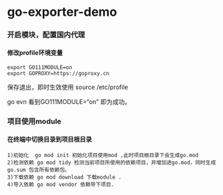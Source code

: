 # go-exporter-demo

### 开启模块，配置国内代理
#### 修改profile环境变量
```
export GO111MODULE=on
export GOPROXY=https://goproxy.cn
```
保存退出，即时生效使用 source /etc/profile 

go evn 看到GO111MODULE=“on” 即为成功。

### 项目使用module 
#### 在终端中切换目录到项目根目录
```
1)初始化  go mod init 初始化项目使用mod ,此时项目根目录下会生成go.mod
2)检测依赖 go mod tidy 检测当前项目所使用的依赖项目，并增加进go.mod，同时生成go.sum 包含所有依赖包。
3)下载依赖 go mod download 下载module .
4)导入依赖 go mod vendor 依赖导下项目.
```